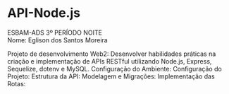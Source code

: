 # API-Node.js
ESBAM-ADS 3º PERÍODO NOITE   
Nome: Eglison dos Santos Moreira

Projeto de desenvolvimento Web2: Desenvolver habilidades práticas na criação e 
implementação de APIs RESTful utilizando Node.js, Express, Sequelize, dotenv e MySQL.
Configuração do Ambiente:
Configuração do Projeto:
Estrutura da API:
Modelagem e Migrações:
Implementação das Rotas: